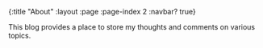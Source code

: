 {:title "About"
 :layout :page
 :page-index 2
 :navbar? true}

This blog provides a place to store my thoughts and comments on various topics.
